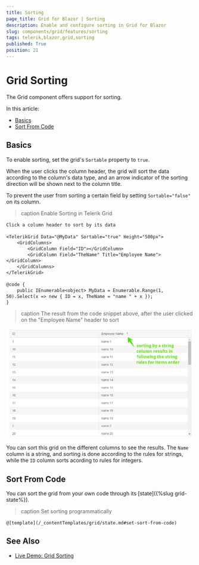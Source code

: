```yaml
---
title: Sorting
page_title: Grid for Blazor | Sorting
description: Enable and configure sorting in Grid for Blazor
slug: components/grid/features/sorting
tags: telerik,blazor,grid,sorting
published: True
position: 21
---
```


# Grid Sorting

The Grid component offers support for sorting.

In this article:

* [Basics](#basics)
* [Sort From Code](#sort-from-code)


## Basics

To enable sorting, set the grid's `Sortable` property to `true`.

When the user clicks the column header, the grid will sort the data according to the column's data type, and an arrow indicator of the sorting direction will be shown next to the column title.

To prevent the user from sorting a certain field by setting `Sortable="false"` on its column.

>caption Enable Sorting in Telerik Grid

````CSHTML
Click a column header to sort by its data

<TelerikGrid Data="@MyData" Sortable="true" Height="500px">
	<GridColumns>
		<GridColumn Field="ID"></GridColumn>
		<GridColumn Field="TheName" Title="Employee Name"></GridColumn>
	</GridColumns>
</TelerikGrid>

@code {
	public IEnumerable<object> MyData = Enumerable.Range(1, 50).Select(x => new { ID = x, TheName = "name " + x });
}
````

>caption The result from the code snippet above, after the user clicked on the "Employee Name" header to sort

![](images/basic-sorting.png)

You can sort this grid on the different columns to see the results. The `Name` column is a string, and sorting is done according to the rules for strings, while the `ID` column sorts acording to rules for integers.

## Sort From Code

You can sort the grid from your own code through its [state]({%slug grid-state%}).

>caption Set sorting programmatically

````CSHTML
@[template](/_contentTemplates/grid/state.md#set-sort-from-code)
````

## See Also

  * [Live Demo: Grid Sorting](https://demos.telerik.com/blazor-ui/grid/sorting)
   
